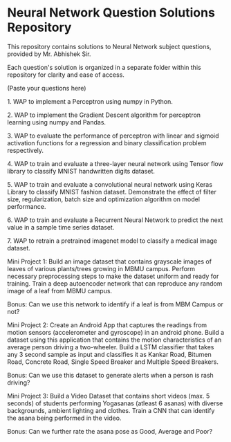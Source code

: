 # Neural Network Question Solutions Repository

This repository contains solutions to Neural Network subject questions, provided by Mr. Abhishek Sir.

Each question's solution is organized in a separate folder within this repository for clarity and ease of access.







(Paste your questions here)

&#x20;   1\. WAP to implement a Perceptron using numpy in Python.&#x20;

&#x20;   2\. WAP to implement the Gradient Descent algorithm for perceptron learning using numpy and Pandas.

&#x20;   3\. WAP to evaluate the performance of perceptron with linear and sigmoid activation functions for a regression and binary classification problem respectively.&#x20;

&#x20;   4\. WAP to train and evaluate a three-layer neural network using Tensor flow library to classify MNIST handwritten digits dataset.

&#x20;   5\. WAP to train and evaluate a convolutional neural network using Keras Library to classify MNIST fashion dataset. Demonstrate the effect of filter size, regularization, batch size and optimization algorithm on model performance.&#x20;

&#x20;   6\. WAP to train and evaluate a Recurrent Neural Network to predict the next value in a sample time series dataset.&#x20;

&#x20;   7\. WAP to retrain a pretrained imagenet model to classify a medical image dataset.&#x20;

Mini Project 1: Build an image dataset that contains grayscale images of leaves of various plants/trees growing in MBMU campus. Perform necessary preprocessing steps to make the dataset uniform and ready for training. Train a deep autoencoder network that can reproduce any random image of a leaf from MBMU campus.&#x20;

Bonus: Can we use this network to identify if a leaf is from MBM Campus or not?

Mini Project 2: Create an Android App that captures the readings from motion sensors (accelerometer and gyroscope) in an android phone. Build a dataset using this application that contains the motion characteristics of an average person driving a two-wheeler. Build a LSTM classifier that takes any 3 second sample as input and classifies it as Kankar Road, Bitumen Road, Concrete Road, Single Speed Breaker and Multiple Speed Breakers.&#x20;

Bonus: Can we use this dataset to generate alerts when a person is rash driving?

Mini Project 3: Build a Video Dataset that contains short videos (max. 5 seconds) of students performing Yogasanas (atleast 6 asanas) with diverse backgrounds, ambient lighting and clothes. Train a CNN that can identify the asana being performed in the video.&#x20;

Bonus: Can we further rate the asana pose as Good, Average and Poor?


